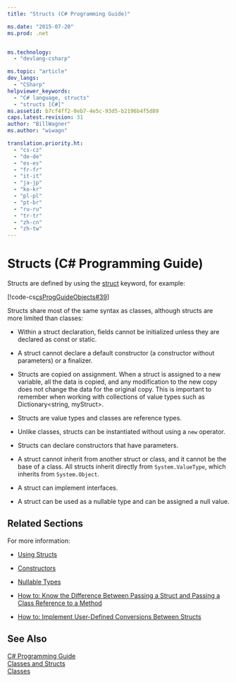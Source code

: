```yaml
---
title: "Structs (C# Programming Guide)"

ms.date: "2015-07-20"
ms.prod: .net


ms.technology: 
  - "devlang-csharp"

ms.topic: "article"
dev_langs: 
  - "CSharp"
helpviewer_keywords: 
  - "C# language, structs"
  - "structs [C#]"
ms.assetid: b7cf4ff2-0eb7-4e5c-93d5-b2196b4f5d89
caps.latest.revision: 31
author: "BillWagner"
ms.author: "wiwagn"

translation.priority.ht: 
  - "cs-cz"
  - "de-de"
  - "es-es"
  - "fr-fr"
  - "it-it"
  - "ja-jp"
  - "ko-kr"
  - "pl-pl"
  - "pt-br"
  - "ru-ru"
  - "tr-tr"
  - "zh-cn"
  - "zh-tw"
---
```

# Structs (C# Programming Guide)
Structs are defined by using the [struct](../../../csharp/language-reference/keywords/struct.md) keyword, for example:  
  
 [!code-cs[csProgGuideObjects#39](../../../csharp/programming-guide/classes-and-structs/codesnippet/CSharp/structs_1.cs)]  
  
 Structs share most of the same syntax as classes, although structs are more limited than classes:  
  
-   Within a struct declaration, fields cannot be initialized unless they are declared as const or static.  
  
-   A struct cannot declare a default constructor (a constructor without parameters) or a finalizer.  
  
-   Structs are copied on assignment. When a struct is assigned to a new variable, all the data is copied, and any modification to the new copy does not change the data for the original copy. This is important to remember when working with collections of value types such as Dictionary\<string, myStruct>.  
  
-   Structs are value types and classes are reference types.  
  
-   Unlike classes, structs can be instantiated without using a `new` operator.  
  
-   Structs can declare constructors that have parameters.  
  
-   A struct cannot inherit from another struct or class, and it cannot be the base of a class. All structs inherit directly from `System.ValueType`, which inherits from `System.Object`.  
  
-   A struct can implement interfaces.  
  
-   A struct can be used as a nullable type and can be assigned a null value.  
  
## Related Sections  
 For more information:  
  
-   [Using Structs](../../../csharp/programming-guide/classes-and-structs/using-structs.md)  
  
-   [Constructors](../../../csharp/programming-guide/classes-and-structs/constructors.md)  
  
-   [Nullable Types](../../../csharp/programming-guide/nullable-types/index.md)  
  
-   [How to: Know the Difference Between Passing a Struct and Passing a Class Reference to a Method](../../../csharp/programming-guide/classes-and-structs/how-to-know-the-difference-passing-a-struct-and-passing-a-class-to-a-method.md)  
  
-   [How to: Implement User-Defined Conversions Between Structs](../../../csharp/programming-guide/statements-expressions-operators/how-to-implement-user-defined-conversions-between-structs.md)  
  
## See Also  
 [C# Programming Guide](../../../csharp/programming-guide/index.md)   
 [Classes and Structs](../../../csharp/programming-guide/classes-and-structs/index.md)   
 [Classes](../../../csharp/programming-guide/classes-and-structs/classes.md)
